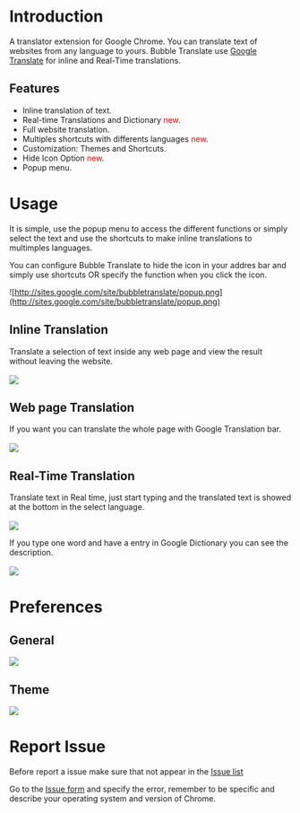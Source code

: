 

# Introduction #

A translator extension for Google Chrome.
You can translate text of websites from any language to yours.
Bubble Translate use [Google Translate](http://translate.google.com/) for inline and Real-Time translations.

## Features ##

  * Inline translation of text.
  * Real-time Translations and Dictionary <font color='red'>new</font>.
  * Full website translation.
  * Multiples shortcuts with differents languages <font color='red'>new</font>.
  * Customization: Themes and Shortcuts.
  * Hide Icon Option <font color='red'>new</font>.
  * Popup menu.

# Usage #
It is simple, use the popup menu to access the different functions or simply select the text and use the shortcuts to make inline translations to multimples languages.

You can configure Bubble Translate to hide the icon in your addres bar and simply use shortcuts OR specify the function when you click the icon.

![http://sites.google.com/site/bubbletranslate/popup.png](http://sites.google.com/site/bubbletranslate/popup.png) <br>

<h2>Inline Translation</h2>
Translate a selection of text inside any web page and view the result without leaving the website.<br>
<br>
<img src='http://sites.google.com/site/bubbletranslate/inline-translation.png' /> <br>


<h2>Web page Translation</h2>

If you want you can translate the whole page with Google Translation bar.<br>
<br>
<img src='http://sites.google.com/site/bubbletranslate/webpagetranslation.png' /> <br>

<h2>Real-Time Translation</h2>

Translate text in Real time, just start typing and the translated text is showed at the bottom in the select language.<br>
<br>
<img src='http://sites.google.com/site/bubbletranslate/realtime-translation.png' /> <br>

If you type one word and have a entry in Google Dictionary you can see the description.<br>
<br>
<img src='http://sites.google.com/site/bubbletranslate/realtime-dictionary.png' /> <br>

<h1>Preferences</h1>

<h2>General</h2>
<img src='http://sites.google.com/site/bubbletranslate/preferences-general.png' /> <br>
<h2>Theme</h2>
<img src='http://sites.google.com/site/bubbletranslate/preferences-theme.png' /> <br>

<h1>Report Issue</h1>

Before report a issue make sure that not appear in the <a href='http://code.google.com/p/bubble-translate/issues/list'>Issue list</a>

Go to the <a href='http://code.google.com/p/bubble-translate/issues/entry'>Issue form</a> and specify the error, remember to be specific and describe your operating system and version of Chrome.